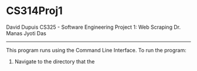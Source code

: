 # CS314Proj1

David Dupuis
CS325 - Software Engineering
Project 1: Web Scraping
Dr. Manas Jyoti Das

-----------------------------------------------

This program runs using the Command Line Interface. To run the program:

1. Navigate to the directory that the 
